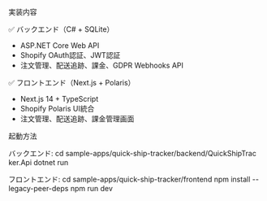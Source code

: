  実装内容

  ✅ バックエンド（C# + SQLite）
  - ASP.NET Core Web API
  - Shopify OAuth認証、JWT認証
  - 注文管理、配送追跡、課金、GDPR Webhooks API

  ✅ フロントエンド（Next.js + Polaris）
  - Next.js 14 + TypeScript
  - Shopify Polaris UI統合
  - 注文管理、配送追跡、課金管理画面

  起動方法

  バックエンド:
  cd sample-apps/quick-ship-tracker/backend/QuickShipTrac
  ker.Api
  dotnet run

  フロントエンド:
  cd sample-apps/quick-ship-tracker/frontend
  npm install --legacy-peer-deps
  npm run dev